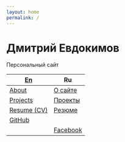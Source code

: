 ```yaml
---
layout: home
permalink: /
---
```

# Дмитрий Евдокимов

Персональный сайт

| [En](/en "English language (по-английски)") | Ru |
|---------------------------|----------------------|
| [About](/en/about)        | [О сайте](/about)    |
| [Projects](/en/projects)  | [Проекты](/projects) |
| [Resume (CV)](/en/resume) | [Резюме](/resume)    |
| [GitHub](/en/github)      |                      |
|                           | [Facebook](https://www.facebook.com/dmitrii.evdokimov) |
